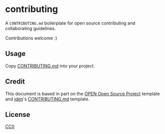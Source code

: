 # contributing

A `CONTRIBUTING.md` boilerplate for open source contributing and collaborating guidelines.

Contributions welcome :)

## Usage

Copy [CONTRIBUTING.md](CONTRIBUTING.md) into your project.

## Credit

This document is based in part on the [OPEN Open Source Project](http://openopensource.org/) template and [jden](https://github.com/jden)'s [CONTRIBUTING.md](https://github.com/jden/CONTRIBUTING.md) template.

## License

[CC0](https://creativecommons.org/publicdomain/zero/1.0/)
